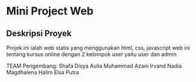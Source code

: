 # Mini Project Web

## Deskripsi Proyek
Projek ini ialah web statis yang menggunakan html, css, javascript
web ini tentang kursus online dengan 2 kelompok user yaitu user dan admin

TEAM Pengembang: 
Shafa Disya Aulia
Muhammad Azani Irvand
Nadia Magdhalena
Halim Elsa Putra






